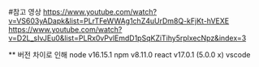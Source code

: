 #참고 영상
https://www.youtube.com/watch?v=VS603yADapk&list=PLrTFeWWAg1chZ4uUrDm8Q-kFjKt-hVEXE
https://www.youtube.com/watch?v=D2L_sIvJEu0&list=PLRx0vPvlEmdD1pSqKZiTihy5rplxecNpz&index=3

** 버전 차이로 인해
node v16.15.1
npm v8.11.0
react v17.0.1 (5.0.0 x)
vscode
